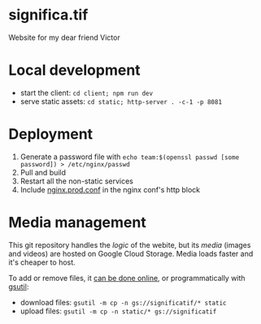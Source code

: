 # significa.tif

Website for my dear friend Victor

# Local development

- start the client: `cd client; npm run dev`
- serve static assets: `cd static; http-server . -c-1 -p 8081`

# Deployment

1. Generate a password file with `echo team:$(openssl passwd [some password]) > /etc/nginx/passwd`
2. Pull and build
3. Restart all the non-static services
4. Include [nginx.prod.conf](./nginx.prod.conf) in the nginx conf's http block

# Media management

This git repository handles the *logic* of the webite, but its *media* (images and videos) are hosted on Google Cloud Storage. Media loads faster and it's cheaper to host.

To add or remove files, it [can be done online](https://console.cloud.google.com/storage/browser/significatif;tab=objects?project=nino-filiu), or programmatically with [gsutil](https://cloud.google.com/storage/docs/gsutil):

- download files: `gsutil -m cp -n gs://significatif/* static`
- upload files: `gsutil -m cp -n static/* gs://significatif`
